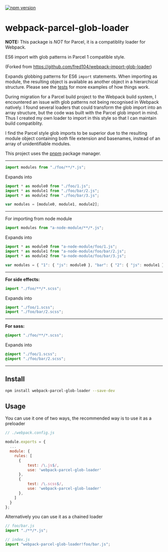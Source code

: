 [![npm version](https://badge.fury.io/js/webpack-parcel-glob-loader.svg)](https://badge.fury.io/js/webpack-parcel-glob-loader)

# webpack-parcel-glob-loader

**NOTE:** This package is _NOT_ for Parcel, it is a compatiblity loader for Webpack.

ES6 import with glob patterns in Parcel 1 compatible style.

(Forked from https://github.com/fred104/webpack-import-glob-loader)

Expands globbing patterns for ES6 `import` statements. When importing as module, the resulting
object is available as another object in a hierarchical structure. Please see the [tests](https://github.com/TheGuardianWolf/webpack-parcel-glob-loader/blob/master/test/test.js)
for more examples of how things work.

During migration for a Parcel build project to the Webpack build system, I encountered an issue
with glob patterns not being recognised in Webpack natively. I found several loaders that could
transform the glob import into an array structure, but the code was built with the Parcel glob
import in mind. Thus I created my own loader to import in this style so that I can maintain build
compatiblity.

I find the Parcel style glob imports to be superior due to the resulting module object containing
both file extension and basenames, instead of an array of unidentifiable modules.

This project uses the [pnpm](https://pnpm.js.org/) package manager.

---

```js
import modules from "./foo/**/*.js";
```

Expands into

```js
import * as module0 from "./foo/1.js";
import * as module1 from "./foo/bar/2.js";
import * as module2 from "./foo/bar/3.js";

var modules = [module0, module1, module2];
```

---

For importing from node module

```js
import modules from "a-node-module/**/*.js";
```

Expands into

```js
import * as module0 from "a-node-module/foo/1.js";
import * as module1 from "a-node-module/foo/bar/2.js";
import * as module2 from "a-node-module/foo/bar/3.js";

var modules = { "1": { "js": module0 }, "bar": { "2": { "js": module1 }, "3": { "js": module2 } } } ;
```

---

**For side effects:**

```js
import "./foo/**/*.scss";
```

Expands into

```js
import "./foo/1.scss";
import "./foo/bar/2.scss";
```

---

**For sass:**

```scss
@import "./foo/**/*.scss";
```

Expands into

```scss
@import "./foo/1.scss";
@import "./foo/bar/2.scss";
```

---

## Install

```sh
npm install webpack-parcel-glob-loader --save-dev
```

## Usage

You can use it one of two ways, the recommended way is to use it as a preloader

```js
// ./webpack.config.js

module.exports = {
  ...
  module: {
    rules: [
      {
          test: /\.js$/,
          use: 'webpack-parcel-glob-loader'
      },
      {
          test: /\.scss$/,
          use: 'webpack-parcel-glob-loader'
      },
    ]
  }
};
```

Alternatively you can use it as a chained loader

```js
// foo/bar.js
import "./**/*.js";

// index.js
import "webpack-parcel-glob-loader!foo/bar.js";
```
